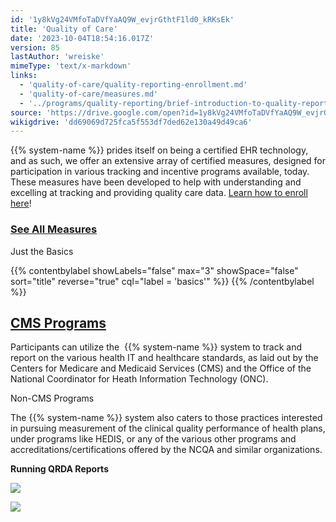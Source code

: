 ```yaml
---
id: '1y8kVg24VMfoTaDVfYaAQ9W_evjrGthtF1ld0_kRKsEk'
title: 'Quality of Care'
date: '2023-10-04T18:54:16.017Z'
version: 85
lastAuthor: 'wreiske'
mimeType: 'text/x-markdown'
links:
  - 'quality-of-care/quality-reporting-enrollment.md'
  - 'quality-of-care/measures.md'
  - '../programs/quality-reporting/brief-introduction-to-quality-reporting.md'
source: 'https://drive.google.com/open?id=1y8kVg24VMfoTaDVfYaAQ9W_evjrGthtF1ld0_kRKsEk'
wikigdrive: 'dd69069d725fca5f553df7ded62e130a49d49ca6'
---
```

{{% system-name %}} prides itself on being a certified EHR technology, and as such, we offer an extensive array of certified measures, designed for participation in various tracking and incentive programs available, today. These measures have been developed to help with understanding and excelling at tracking and providing quality care data. [Learn how to enroll here](quality-of-care/quality-reporting-enrollment.md)!

### [**See All Measures**](quality-of-care/measures.md)

Just the Basics

{{% contentbylabel showLabels="false" max="3" showSpace="false" sort="title" reverse="true" cql="label = 'basics'" %}}
{{% /contentbylabel %}}

## [CMS Programs](../programs/quality-reporting/brief-introduction-to-quality-reporting.md)

Participants can utilize the  {{% system-name %}} system to track and report on the various health IT and healthcare standards, as laid out by the Centers for Medicare and Medicaid Services (CMS) and the Office of the National Coordinator for Heath Information Technology (ONC).

Non-CMS Programs

The {{% system-name %}} system also caters to those practices interested in pursuing measurement of the clinical quality performance of health plans, under programs like HEDIS, or any of the various other programs and accreditations/certifications offered by the NCQA and similar organizations.

**Running QRDA Reports**

![](../quality-of-care.assets/762b02c4bcd4575b614499ecd8143bf5.png)

![](../quality-of-care.assets/e51c5ce3f45f5a5a1eb791c70837794a.png)
